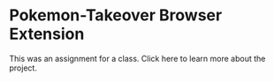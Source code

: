 # Pokemon-Takeover Browser Extension
This was an assignment for a class. Click here to learn more about the project.
